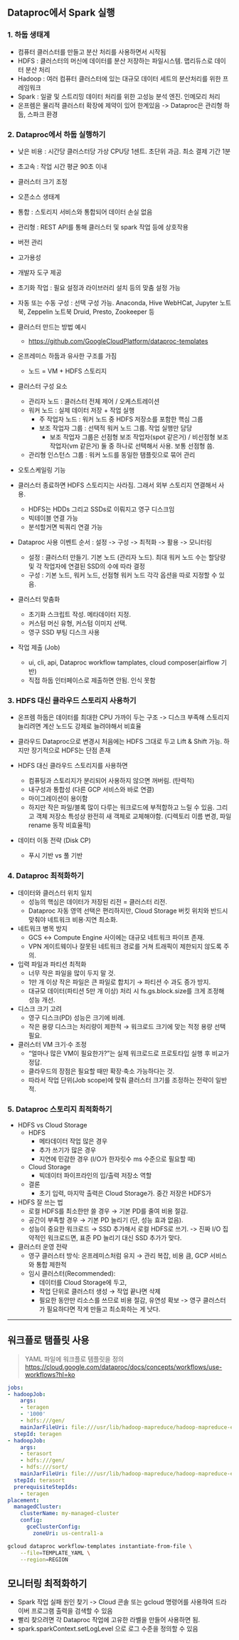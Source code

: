 ## Dataproc에서 Spark 실행

### 1. 하둡 생태계
- 컴퓨터 클러스터를 만들고 분산 처리를 사용하면서 시작됨
- HDFS : 클러스터의 머신에 데이터를 분산 저장하는 파일시스템. 맵리듀스로 데이터 분산 처리
- Hadoop : 여러 컴퓨터 클러스터에 있는 대규모 데이터 세트의 분산처리를 위한 프레임워크
- Spark : 일괄 및 스트리밍 데이터 처리를 위한 고성능 분석 엔진. 인메모리 처리
- 온프렘은 물리적 클러스터 확장에 제약이 있어 한계있음 -> Dataproc은 관리형 하둡, 스파크 환경

### 2. Dataproc에서 하둡 실행하기
- 낮은 비용 : 시간당 클러스터당 가상 CPU당 1센트. 초단위 과금. 최소 결제 기간 1분
- 초고속 : 작업 시간 평균 90초 이내
- 클러스터 크기 조정 
- 오픈소스 생태계
- 통합 : 스토리지 서비스와 통합되어 데이터 손실 없음
- 관리형 : REST API를 통해 클러스터 및 spark 작업 등에 상호작용
- 버전 관리 
- 고가용성
- 개발자 도구 제공
- 초기화 작업 : 필요 설정과 라이브러리 설치 등의 맞춤 설정 가능
- 자동 또는 수동 구성 : 선택 구성 가능. Anaconda, Hive WebHCat, Jupyter 노트북, Zeppelin 노트북 Druid, Presto, Zookeeper 등

- 클러스터 만드는 방법 예시
    - https://github.com/GoogleCloudPlatform/dataproc-templates

- 온프레미스 하둡과 유사한 구조를 가짐
    - 노드 = VM + HDFS 스토리지
- 클러스터 구성 요소
    - 관리자 노드 : 클러스터 전체 제어 / 오케스트레이션
    - 워커 노드 : 실제 데이터 저장 + 작업 실행
        - 주 작업자 노드 : 워커 노드 중 HDFS 저장소를 포함한 핵심 그룹
        - 보조 작업자 그룹 : 선택적 워커 노드 그룹. 작업 실행만 담당
            - 보조 작업자 그룹은 선점형 보조 작업자(spot 같은거) / 비선점형 보조 작업자(vm 같은거) 둘 중 하나로 선택해서 사용. 보통 선점형 씀.
    - 관리형 인스턴스 그룹 : 워커 노드를 동일한 탬플릿으로 묶어 관리
- 오토스케일링 기능
- 클러스터 종료하면 HDFS 스토리지는 사라짐. 그래서 외부 스토리지 연결해서 사용.
    - HDFS는 HDDs 그리고 SSDs로 이뤄지고 영구 디스크임
    - 빅테이블 연결 가능
    - 분석할거면 빅쿼리 연결 가능
- Dataproc 사용 이벤트 순서 : 설정 -> 구성 -> 최적화 -> 활용 -> 모니터링
    - 설정 : 클러스터 만들기. 기본 노드 (관리자 노드).  최대 워커 노드 수는 할당량 및 각 작업자에 연결된 SSD의 수에 따라 결정
    - 구성 : 기본 노드, 워커 노드, 선점형 워커 노드 각각 옵션을 따로 지정할 수 있음.
- 클러스터 맞춤화
    - 초기화 스크립트 작성. 메타데이터 지정.
    - 커스텀 머신 유형, 커스텀 이미지 선택.
    - 영구 SSD 부팅 디스크 사용
- 작업 제출 (Job)
    - ui, cli, api, Dataproc workflow tamplates, cloud composer(airflow 기반)
    - 직접 하둡 인터페이스로 제출하면 안됨. 인식 못함

### 3. HDFS 대신 클라우드 스토리지 사용하기
- 온프렘 하둡은 데이터를 최대한 CPU 가까이 두는 구조 -> 디스크 부족해 스토리지 늘리려면 계산 노드도 강제로 늘려야해서 비효율
- 클라우드 Dataproc으로 변경시 처음에는 HDFS 그대로 두고 Lift & Shift 가능. 하지만 장기적으로 HDFS는 단점 존재

- HDFS 대신 클라우드 스토리지를 사용하면
    - 컴퓨팅과 스토리지가 분리되어 사용하지 않으면 꺼버림. (탄력적)
    - 내구성과 통합성 (다른 GCP 서비스와 바로 연결)
    - 마이그레이션이 용이함
    - 하지만 작은 파일/블록 많이 다루는 워크로드에 부적합하고 느릴 수 있음. 그리고 객체 저장소 특성상 완전히 새 객체로 교체해야함. (디렉토리 이름 변경, 파일 rename 동작 비효율적)

- 데이터 이동 전략 (Disk CP)
    - 푸시 기반 vs 풀 기반

### 4. Dataproc 최적화하기
- 데이터와 클러스터 위치 일치
    - 성능의 핵심은 데이터가 저장된 리전 = 클러스터 리전.
    - Dataproc 자동 영역 선택은 편리하지만, Cloud Storage 버킷 위치와 반드시 맞춰야 네트워크 비용·지연 최소화.
- 네트워크 병목 방지
    - GCS ↔ Compute Engine 사이에는 대규모 네트워크 파이프 존재.
    - VPN 게이트웨이나 잘못된 네트워크 경로를 거쳐 트래픽이 제한되지 않도록 주의.
- 입력 파일과 파티션 최적화
    - 너무 작은 파일을 많이 두지 말 것.
    - 1만 개 이상 작은 파일은 큰 파일로 합치기 → 파티션 수 과도 증가 방지.
    - 대규모 데이터(파티션 5만 개 이상) 처리 시 fs.gs.block.size를 크게 조정해 성능 개선.
- 디스크 크기 고려
    - 영구 디스크(PD) 성능은 크기에 비례.
    - 작은 용량 디스크는 처리량이 제한적 → 워크로드 크기에 맞는 적정 용량 선택 필요.
- 클러스터 VM 크기·수 조정
    - “얼마나 많은 VM이 필요한가?”는 실제 워크로드로 프로토타입 실행 후 비교가 정답.
    - 클라우드의 장점은 필요할 때만 확장·축소 가능하다는 것.
    - 따라서 작업 단위(Job scope)에 맞춰 클러스터 크기를 조정하는 전략이 일반적.

### 5. Dataproc 스토리지 최적화하기
- HDFS vs Cloud Storage
    - HDFS
        - 메타데이터 작업 많은 경우
        - 추가 쓰기가 많은 경우
        - 지연에 민감한 경우 (I/O가 한자릿수 ms 수준으로 필요할 때)
    - Cloud Storage
        - 빅데이터 파이프라인의 입/출력 저장소 역할
    - 결론
        - 초기 입력, 마지막 출력은 Cloud Storage가. 중간 저장은 HDFS가
- HDFS 잘 쓰는 법
    - 로컬 HDFS를 최소한만 쓸 경우 → 기본 PD를 줄여 비용 절감.
    - 공간이 부족할 경우 → 기본 PD 늘리기 (단, 성능 효과 없음).
    - 성능이 중요한 워크로드 → SSD 추가해서 로컬 HDFS로 쓰기.
        -> 진짜 I/O 집약적인 워크로드면, 표준 PD 늘리기 대신 SSD 추가가 맞다.
- 클러스터 운영 전략
    - 영구 클러스터 방식: 온프레미스처럼 유지 → 관리 복잡, 비용 큼, GCP 서비스와 통합 제한적
    - 임시 클러스터(Recommended):
        - 데이터를 Cloud Storage에 두고,
        - 작업 단위로 클러스터 생성 → 작업 끝나면 삭제
        - 필요한 동안만 리소스를 쓰므로 비용 절감, 유연성 확보
    -> 영구 클러스터가 필요하다면 작게 만들고 최소화하는 게 낫다.

---

## 워크플로 탬플릿 사용
> YAML 파일에 워크플로 템플릿을 정의
https://cloud.google.com/dataproc/docs/concepts/workflows/use-workflows?hl=ko

```yaml
jobs:
- hadoopJob:
    args:
    - teragen
    - '1000'
    - hdfs:///gen/
    mainJarFileUri: file:///usr/lib/hadoop-mapreduce/hadoop-mapreduce-examples.jar
  stepId: teragen
- hadoopJob:
    args:
    - terasort
    - hdfs:///gen/
    - hdfs:///sort/
    mainJarFileUri: file:///usr/lib/hadoop-mapreduce/hadoop-mapreduce-examples.jar
  stepId: terasort
  prerequisiteStepIds:
    - teragen
placement:
  managedCluster:
    clusterName: my-managed-cluster
    config:
      gceClusterConfig:
        zoneUri: us-central1-a
```

```bash
gcloud dataproc workflow-templates instantiate-from-file \
    --file=TEMPLATE_YAML \
    --region=REGION
```

## 모니터링 최적화하기
- Spark 작업 실패 원인 찾기 ->  Cloud 콘솔 또는 gcloud 명령어를 사용하여 드라이버 프로그램 출력을 검색할 수 있음
- 빨리 찾으려면 각 Dataproc 작업에 고유한 라벨을 만들어 사용하면 됨.
- spark.sparkContext.setLogLevel 으로 로그 수준을 정의할 수 있음